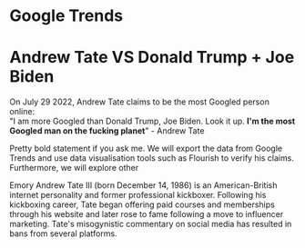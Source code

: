 # Google Trends
# Andrew Tate VS Donald Trump + Joe Biden

On July 29 2022, Andrew Tate claims to be the most Googled person online: <br />
"I am more Googled than Donald Trump, Joe Biden. Look it up. **I'm the most Googled man on the fucking planet**" - Andrew Tate

Pretty bold statement if you ask me. We will export the data from Google Trends and use data visualisation tools such as Flourish to verify his claims. Furthermore, we will explore other

Emory Andrew Tate III (born December 14, 1986) is an American-British internet personality and former professional kickboxer. Following his kickboxing career, Tate began offering paid courses and memberships through his website and later rose to fame following a move to influencer marketing. Tate's misogynistic commentary on social media has resulted in bans from several platforms.
